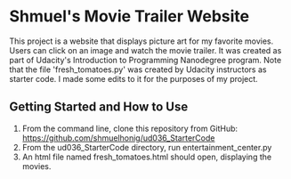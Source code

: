 # Shmuel's Movie Trailer Website
This project is a website that displays picture art for my favorite movies. Users can click on an image and watch the movie trailer. It was created as part of Udacity's Introduction to Programming Nanodegree program. Note that the file 'fresh_tomatoes.py' was created by Udacity instructors as starter code. I made some edits to it for the purposes of my project.

## Getting Started and How to Use
1. From the command line, clone this repository from GitHub: https://github.com/shmuelhonig/ud036_StarterCode
2. From the ud036_StarterCode directory, run entertainment_center.py
3. An html file named fresh_tomatoes.html should open, displaying the movies.
